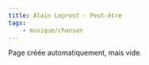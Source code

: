 ```yaml
---
title: Alain Leprest - Peut-être
tags:
    - musique/chanson
---
```


Page créée automatiquement, mais vide.
